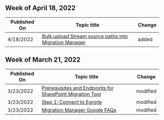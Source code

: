 <!-- This file is generated automatically each week. Changes made to this file will be overwritten.-->



## Week of April 18, 2022


| Published On |Topic title | Change |
|------|------------|--------|
| 4/18/2022 | [Bulk upload Stream source paths into Migration Manager](/SharepointMigration/mm-stream-csv) | added |


## Week of March 21, 2022


| Published On |Topic title | Change |
|------|------------|--------|
| 3/23/2022 | [Prerequisites and Endpoints for SharePoint Migration Tool](/SharepointMigration/spmt-prerequisites) | modified |
| 3/23/2022 | [Step 1: Connect to Egnyte](/SharepointMigration/mm-egnyte-step1-connect) | modified |
| 3/23/2022 | [Migration Manager Google FAQs](/SharepointMigration/mm-faqs-google) | modified |

